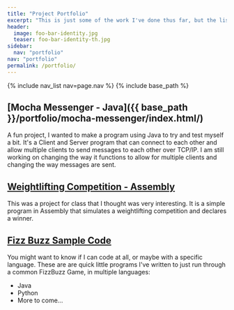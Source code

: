 ```yaml
---
title: "Project Portfolio"
excerpt: "This is just some of the work I've done thus far, but the list is growing every day."
header:
  image: foo-bar-identity.jpg
  teaser: foo-bar-identity-th.jpg
sidebar:
  nav: "portfolio"
nav: "portfolio"
permalink: /portfolio/
---
```

{% include nav_list nav=page.nav %}
{% include base_path %}


## [Mocha Messenger - Java]({{ base_path }}/portfolio/mocha-messenger/index.html/)
A fun project, I wanted to make a program using Java to try and test myself a bit. It's a Client and Server program 
that can connect to each other and allow multiple clients to send messages to each other over TCP/IP. I am still
working on changing the way it functions to allow for multiple clients and changing the way messages are sent.

## [Weightlifting Competition - Assembly](/weightlifting-competition/index.html)
This was a project for class that I thought was very interesting. It is a simple program in Assembly that simulates a 
weightlifting competition and declares a winner.

## [Fizz Buzz Sample Code](https://amkratz.github.io/portfolio/fizzbizz-samples/index.html/)
You might want to know if I can code at all, or maybe with a specific language. These are are quick little programs I've
written to just run through a common FizzBuzz Game, in multiple languages:

* Java
* Python
* More to come...
